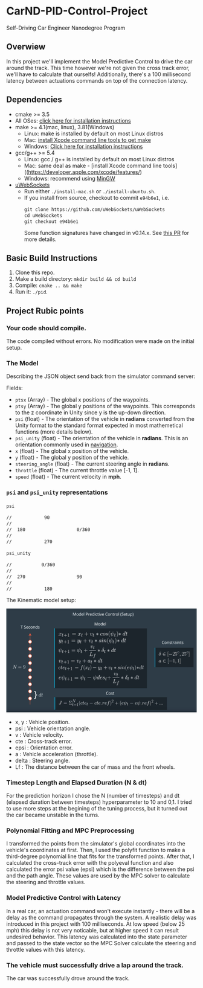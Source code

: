 # CarND-PID-Control-Project
Self-Driving Car Engineer Nanodegree Program

[//]: # (Image References)
[image1]: ./Images/Model_predictive_control_setup.JPG "MPC"

## Overwiew

In this project we'll implement the Model Predictive Control to drive the car around the track. 
This time however we're not given the cross track error, we'll have to calculate that ourselfs! 
Additionally, there's a 100 millisecond latency between actuations commands on top of the connection latency.

## Dependencies

* cmake >= 3.5
 * All OSes: [click here for installation instructions](https://cmake.org/install/)
* make >= 4.1(mac, linux), 3.81(Windows)
  * Linux: make is installed by default on most Linux distros
  * Mac: [install Xcode command line tools to get make](https://developer.apple.com/xcode/features/)
  * Windows: [Click here for installation instructions](http://gnuwin32.sourceforge.net/packages/make.htm)
* gcc/g++ >= 5.4
  * Linux: gcc / g++ is installed by default on most Linux distros
  * Mac: same deal as make - [install Xcode command line tools]((https://developer.apple.com/xcode/features/)
  * Windows: recommend using [MinGW](http://www.mingw.org/)
* [uWebSockets](https://github.com/uWebSockets/uWebSockets)
  * Run either `./install-mac.sh` or `./install-ubuntu.sh`.
  * If you install from source, checkout to commit `e94b6e1`, i.e.
    ```
    git clone https://github.com/uWebSockets/uWebSockets 
    cd uWebSockets
    git checkout e94b6e1
    ```
    Some function signatures have changed in v0.14.x. See [this PR](https://github.com/udacity/CarND-MPC-Project/pull/3) for more details.

## Basic Build Instructions

1. Clone this repo.
2. Make a build directory: `mkdir build && cd build`
3. Compile: `cmake .. && make`
4. Run it: `./pid`. 

## Project Rubic points

### Your code should compile.

The code compiled without errors. No modification were made on the initial setup.

### The Model

Describing the JSON object send back from the simulator command server:

Fields:

* `ptsx` (Array<float>) - The global x positions of the waypoints.
* `ptsy` (Array<float>) - The global y positions of the waypoints. This corresponds to the z coordinate in Unity since y is the up-down direction.
* `psi` (float) - The orientation of the vehicle in **radians** converted from the Unity format to the standard format expected in most mathemetical functions (more details below).
* `psi_unity` (float) - The orientation of the vehicle in **radians**. This is an orientation commonly used in [navigation](https://en.wikipedia.org/wiki/Polar_coordinate_system#Position_and_navigation).
* `x` (float) - The global x position of the vehicle.
* `y` (float) - The global y position of the vehicle.
* `steering_angle` (float) - The current steering angle in **radians**.
* `throttle` (float) - The current throttle value [-1, 1].
* `speed` (float) - The current velocity in **mph**.


### `psi` and `psi_unity` representations

`psi`

```
//            90
//
//  180                   0/360
//
//            270
```


`psi_unity`

```
//           0/360
//
//  270                   90
//
//            180
```

The Kinematic model setup:

![alt text][image1] 

* x, y  : Vehicle position.
* psi   : Vehicle orientation angle.
* v     : Vehicle velocity.
* cte   : Cross-track error.
* epsi  : Orientation error.
* a 	: Vehicle acceleration (throttle).
* delta : Steering angle.
* Lf	: The distance between the car of mass and the front wheels.

### Timestep Length and Elapsed Duration (N & dt)

For the prediction horizon I chose the N (number of timesteps) and dt (elapsed duration between timesteps) hyperparameter to 10 and 0,1. 
I tried to use more steps at the begining of the tuning process, but it turned out the car became unstable in the turns.

### Polynomial Fitting and MPC Preprocessing

I transformed the points from the simulator's global coordinates into the vehicle's coordinates at first. 
Then, I used the polyfit function to make a third-degree polynomial line that fits for the transformed points. 
After that, I calculated the cross-track error with the polyeval function and also calculated the error psi value (epsi) which is the difference between the psi and the path angle.
These values are used by the MPC solver to calculate the steering and throttle values.

### Model Predictive Control with Latency

In a real car, an actuation command won't execute instantly - there will be a delay as the command propagates through the system. 
A realistic delay was introduced in this project with 100 milliseconds.
At low speed (below 25 mph) this delay is not very noticable, but at higher speed it can result undesired behavior.
This latency was calculated into the state parameter and passed to the state vector so the MPC Solver calculate the steering and throttle values with this latency.

### The vehicle must successfully drive a lap around the track.
The car was successfully drove around the track.